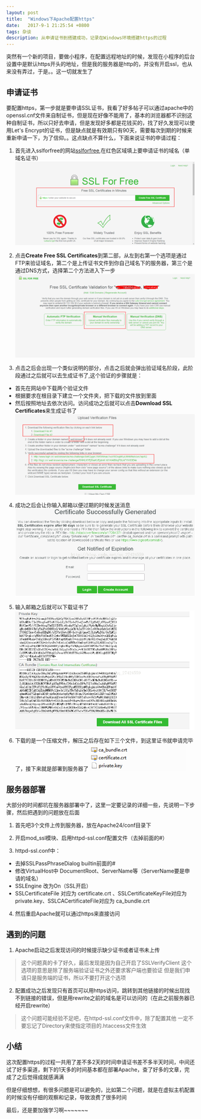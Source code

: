 ```yaml
---
layout: post
title:  "Windows下Apache配置https"
date:   2017-9-1 21:25:54 +0800
tags: 杂谈
description: 从申请证书到搭建成功，记录在Windows环境搭建https的过程
---
```


突然有一个新的项目，要做小程序，在配置远程地址的时候，发现在小程序的后台设置中是默认https开头的地址，但是我的服务器是http的，并没有开启ssl，也从来没有弄过，于是。。这一切就发生了


## [](#header-2)申请证书

要配置https，第一步就是要申请SSL证书，我看了好多帖子可以通过apache中的openssl.cnf文件来自制证书，但是现在好像不能用了，基本的浏览器都不识别这种自制证书，所以只好去申请，但是发现好多都是花钱买的，找了好久发现可以使用Let's Encrypt的证书，但是缺点就是有效期只有90天，需要每次到期的时候来重新申请一下，为了信仰。。这点缺点不算什么，下面来说证书的申请过程：

1. 首先进入sslforfree的网站[sslforfree][sslforfree],在红色区域填上要申请证书的域名（单域名证书）
![](/images/2017-09-01-1.jpg)


2. 点击**Create Free SSL Certificates**到第二部，从左到右第一个选项是通过FTP来验证域名，第二个是上传证书文件到你自己域名下的服务器，第三个是通过DNS方式，选择第二个方法进入下一步
![](/images/2017-09-01-2.jpg)


3. 点击之后会出现一个类似说明的部分，点击之后就会弹出验证域名阶段，此阶段通过之后就可以去生成证书了,这个验证的步骤就是：
- 首先在网站中下载两个验证文件
- 根据要求在根目录下建立一个文件夹，把下载的文件放到里面
- 然后按照地址去依次访问。访问成功之后就可以点击**Download SSL Certificates**来生成证书了
![](/images/2017-09-01-3.jpg)


4. 成功之后会让你输入邮箱以便过期的时候发送消息
![](/images/2017-09-01-4.jpg)


5. 输入邮箱之后就可以下载证书了
![](/images/2017-09-01-5.jpg)


6. 下载的是一个压缩文件，解压之后存在如下三个文件，到这里证书就申请完毕了，接下来就是部署到服务器了
![](/images/2017-09-01-6.jpg)


## [](#header-2)服务器部署

大部分的时间都坑在服务器部署中了，这里一定要记录的详细一些，先说明一下步骤，然后把遇到的问题放在后面

1. 首先吧3个文件上传到服务器，放在Apache24/conf目录下


2. 开启mod_ssl模块、启用httpd-ssl.conf配置文件（去掉前面的#）


3. httpd-ssl.conf中：
- 去掉SSLPassPhraseDialog  builtin前面的#
- 修改VirtualHost中 DocumentRoot、ServerName等（ServerName要是申请的域名）
- SSLEngine 改为On（SSL开启）
- SSLCertificateFile 对应为 certificate.crt 、SSLCertificateKeyFile对应为 private.key、SSLCACertificateFile对应为 ca_bundle.crt


4. 然后重启Apache就可以通过https来直接访问


## [](#header-2)遇到的问题

1. Apache启动之后发现访问的时候提示缺少证书或者证书未上传

> 这个问题真的卡了好久，最后发现是因为自己开启了SSLVerifyClient
> 这个选项的意思是除了服务端验证证书之外还要求客户端也要验证
> 但是我们申请只是服务端的证书，所以不要打开这个选项


2. 配置成功之后发现只有首页可以用https访问，跳转到其他链接的时候出现找不到链接的错误，但是用rewrite之前的域名是可以访问的（在此之前服务器已经开启rewrite）

> 这个问题可能经验不足吧，在httpd-ssl.conf文件中，除了配置其他
> 一定不要忘记了Directory来使指定项目的.htaccess文件生效

## [](#header-2)小结

这次配置https的过程一共用了差不多2天的时间申请证书差不多半天时间，中间还试了好多渠道，剩下的1天多的时间基本都在部署Apache，查了好多的文章，完成了之后觉得成就感满满

但是仔细想想，有很多问题是可以避免的，比如第二个问题，就是在虚拟主机配置的时候没有仔细的观察和记录，导致浪费了很多时间


最后，还是要加强学习啊~~~~~~~



[sslforfree]:https://www.sslforfree.com/